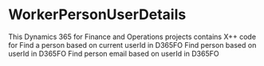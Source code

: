 # WorkerPersonUserDetails
This Dynamics 365 for Finance and Operations projects contains X++ code for
 Find a person based on current userId in D365FO
 Find person based on userId in D365FO
 Find person email based on userId in D365FO
